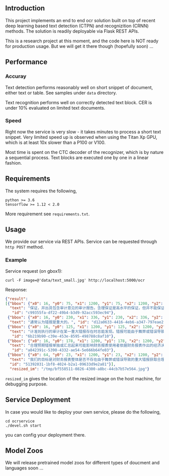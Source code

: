 ## Introduction
This project implements an end to end ocr solution built on top of recent deep learning based text detection (CTPN) and recognizition (CRNN) methods. 
The solution is readily deployable via Flask REST APIs.

This is a research project at this moment, and the code here is NOT ready for production usage. 
But we will get it there though (hopefully soon) ...

## Performance

### Accuray

Text detection performs reasonably well on short snippet of document, either text 
or table. See samples under `data` directory.

Text recognition performs well on correctly detected text block. 
CER is under 10% evaluated on limited text documents.

### Speed

Right now the service is very slow - it takes minutes to process a short text snippet.
Very limited speed up is observed when using the Titan Xp GPU, which is at least 10x
slower than a P100 or V100.

Most time is spent on the CTC decoder of the recognizer, which is by nature a sequential process.
Text blocks are executed one by one in a linear fashion. 

## Requirements

The system requires the following,
```buildoutcfg
python >= 3.6
tensorflow >= 1.12 < 2.0
```
More requirement see ``requirements.txt``.

## Usage

We provide our service via REST APIs. Service can be requested through `http POST` method.
 
### Example
Service request (on gbox1):
```
curl -F image=@'data/text_small.jpg' http://localhost:5000/ocr 
```

Response:
```json
{"result": 
[{"bbox": {"x0": 16, "y0": 75, "x1": 1200, "y1": 75, "x2": 1200, "y2": 106, "x3": 16, "y3": 106}, 
  "text": "保证，并出具包含审计意见的审计报告。含理保证是高水平的保证，但并不能保证按照审", 
   "id": "c99355fa-df22-49b4-b3d9-92acc593ec94"}, 
 {"bbox": {"x0": 16, "y0": 230, "x1": 336, "y1": 230, "x2": 336, "y2": 260, "x3": 16, "y3": 260}, 
  "text": "通常认为错报是重大的。", "id": "d12a0633-4416-4eb6-a347-797eae20e7ff"}, 
 {"bbox": {"x0": 16, "y0": 125, "x1": 1200, "y1": 125, "x2": 1200, "y2": 160, "x3": 16, "y3": 160}, 
  "text": "计准则执行的审计在某一重大错报存在时总能发现。错报可能由于舞弊或错误导致，如果", 
   "id": "6b219b90-c39e-453e-8595-498788c8af10"}, 
 {"bbox": {"x0": 16, "y0": 178, "x1": 1200, "y1": 178, "x2": 1200, "y2": 212, "x3": 16, "y3": 212}, 
  "text": "合理预期错报单独或汇总起来可能影响财务报表使用者依据财务报表作出的经济决策，则", 
   "id": "a842391c-5390-4332-ae54-5e666b64fe03"}, 
 {"bbox": {"x0": 64, "y0": 23, "x1": 1200, "y1": 23, "x2": 1200, "y2": 57, "x3": 64, "y3": 57}, 
  "text": "我们的目标是对财务报表整体是否不存在由于舞弊或错误导致的重大错报获取合理", 
  "id": "51392031-1bf8-4024-b2a1-09633d9e2a81"}], 
  "resized_im": "/tmp/bf558511-0826-4300-a8bc-44cb7b57e564.jpg"}
```
`resized_im` gives the location of the resized image on the host machine, for debugging purpose.

## Service Deployment
In case you would like to deploy your own service, please do the following,
```shell
cd ocrservice
./devel.sh start
```
you can config your deployment there.

## Model Zoos
We will release pretrained model zoos for different types of doucment and languages 
soon ...
